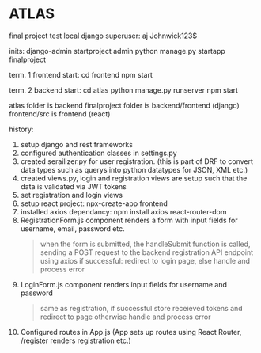 # ATLAS
 final project
test local django superuser: 
aj
Johnwick123$

inits:
django-admin startproject admin
python manage.py startapp finalproject

term. 1 frontend start:
cd frontend
npm start

term. 2 backend start: 
cd atlas 
python manage.py runserver
npm start


atlas folder is backend 
finalproject folder is backend/frontend (django)
frontend/src is frontend (react)










history:
1. setup django and rest frameworks
2. configured authentication classes in settings.py
3. created serailizer.py for user registration. (this is part of DRF to convert data types such as querys into python datatypes for JSON, XML etc.)
4. created views.py, login and registration views are setup such that the data is validated via JWT tokens
5. set registration and login views
6. setup react project: npx-create-app frontend
7. installed axios dependancy: npm install axios react-router-dom
8. RegistrationForm.js component renders a form with input fields for username, email, password etc.
   > when the form is submitted, the handleSubmit function is called, sending a POST request to the backend registration API endpoint using axios
   > if successful: redirect to login page, else handle and process error
9. LoginForm.js component renders input fields for username and password
   > same as registration, if successful store receieved tokens and redirect to page
   > otherwise handle and process error
10. Configured routes in App.js (App sets up routes using React Router, /register renders registration etc.)
